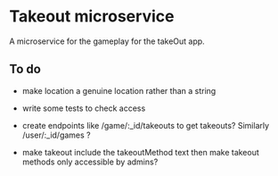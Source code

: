 # Takeout microservice
A microservice for the gameplay for the takeOut app. 

## To do

- make location a genuine location rather than a string

- write some tests to check access

- create endpoints like /game/:_id/takeouts to get takeouts? Similarly /user/:_id/games ? 

- make takeout include the takeoutMethod text then make takeout methods only accessible by admins?

